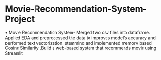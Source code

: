 # Movie-Recommendation-System-Project
•	Movie Recommendation System- Merged two csv files into dataframe. Applied EDA and preprocessed the data to improves model's accuracy and performed text vectorization, stemming and implemented memory based Cosine Similarity .Build a web-based system that recommends movie using Streamlit
